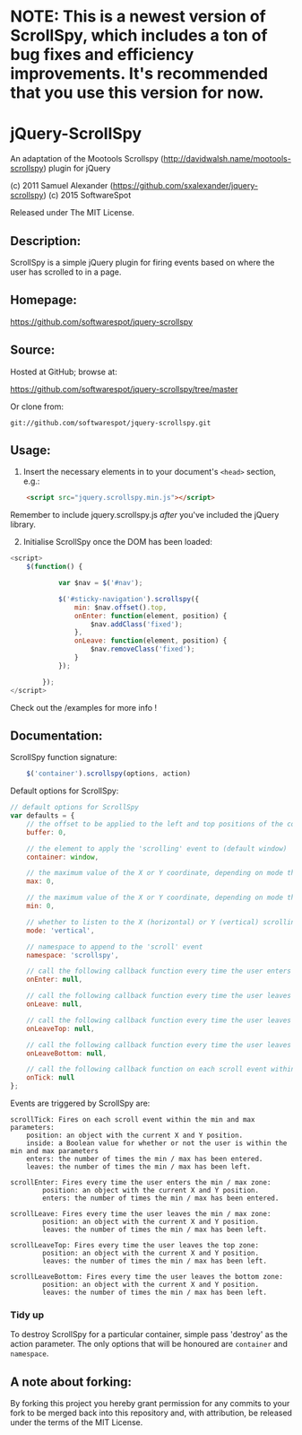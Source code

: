 # NOTE: This is a newest version of ScrollSpy, which includes a ton of bug fixes and efficiency improvements. It's recommended that you use this version for now.

# jQuery-ScrollSpy

An adaptation of the Mootools Scrollspy (http://davidwalsh.name/mootools-scrollspy) plugin for jQuery

(c) 2011 Samuel Alexander (https://github.com/sxalexander/jquery-scrollspy)
(c) 2015 SoftwareSpot

Released under The MIT License.

## Description:

ScrollSpy is a simple jQuery plugin for firing events based on where the user has scrolled to in a page.

## Homepage:

https://github.com/softwarespot/jquery-scrollspy

## Source:

Hosted at GitHub; browse at:

  https://github.com/softwarespot/jquery-scrollspy/tree/master

Or clone from:

    git://github.com/softwarespot/jquery-scrollspy.git

## Usage:

1. Insert the necessary elements in to your document's `<head>` section, e.g.:

```html
    <script src="jquery.scrollspy.min.js"></script>
```

 Remember to include jquery.scrollspy.js *after* you've included the jQuery library.

2. Initialise ScrollSpy once the DOM has been loaded:

```javascript
<script>
    $(function() {

            var $nav = $('#nav');

            $('#sticky-navigation').scrollspy({
                min: $nav.offset().top,
                onEnter: function(element, position) {
                    $nav.addClass('fixed');
                },
                onLeave: function(element, position) {
                    $nav.removeClass('fixed');
                }
            });

        });
</script>
```

Check out the /examples for more info !

## Documentation:

ScrollSpy function signature:
```javascript
    $('container').scrollspy(options, action)
```

Default options for ScrollSpy:
```javascript
// default options for ScrollSpy
var defaults = {
    // the offset to be applied to the left and top positions of the container
    buffer: 0,

    // the element to apply the 'scrolling' event to (default window)
    container: window,

    // the maximum value of the X or Y coordinate, depending on mode the selected
    max: 0,

    // the maximum value of the X or Y coordinate, depending on mode the selected
    min: 0,

    // whether to listen to the X (horizontal) or Y (vertical) scrolling
    mode: 'vertical',

    // namespace to append to the 'scroll' event
    namespace: 'scrollspy',

    // call the following callback function every time the user enters the min / max zone
    onEnter: null,

    // call the following callback function every time the user leaves the min / max zone
    onLeave: null,

    // call the following callback function every time the user leaves the top zone
    onLeaveTop: null,

    // call the following callback function every time the user leaves the bottom zone
    onLeaveBottom: null,

    // call the following callback function on each scroll event within the min and max parameters
    onTick: null
};
```

Events are triggered by ScrollSpy are:

    scrollTick: Fires on each scroll event within the min and max parameters:
        position: an object with the current X and Y position.
        inside: a Boolean value for whether or not the user is within the min and max parameters
        enters: the number of times the min / max has been entered.
        leaves: the number of times the min / max has been left.

    scrollEnter: Fires every time the user enters the min / max zone:
            position: an object with the current X and Y position.
            enters: the number of times the min / max has been entered.

    scrollLeave: Fires every time the user leaves the min / max zone:
            position: an object with the current X and Y position.
            leaves: the number of times the min / max has been left.

    scrollLeaveTop: Fires every time the user leaves the top zone:
            position: an object with the current X and Y position.
            leaves: the number of times the min / max has been left.

    scrollLeaveBottom: Fires every time the user leaves the bottom zone:
            position: an object with the current X and Y position.
            leaves: the number of times the min / max has been left.

### Tidy up

To destroy ScrollSpy for a particular container, simple pass 'destroy' as the action parameter. The only options that will be honoured are `container` and `namespace`.

## A note about forking:

By forking this project you hereby grant permission for any commits to your fork to be
merged back into this repository and, with attribution, be released under the terms of
the MIT License.
